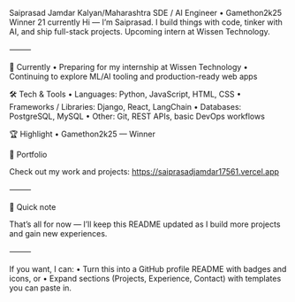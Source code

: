 Saiprasad Jamdar
Kalyan/Maharashtra
SDE / AI Engineer • Gamethon2k25 Winner
21 currently
Hi — I’m Saiprasad. I build things with code, tinker with AI, and ship full-stack projects.
Upcoming intern at Wissen Technology.

⸻

🔭 Currently
	•	Preparing for my internship at Wissen Technology
	•	Continuing to explore ML/AI tooling and production-ready web apps

🛠️ Tech & Tools
	•	Languages: Python, JavaScript, HTML, CSS
	•	Frameworks / Libraries: Django, React, LangChain
	•	Databases: PostgreSQL, MySQL
	•	Other: Git, REST APIs, basic DevOps workflows

🏆 Highlight
	•	Gamethon2k25 — Winner

📁 Portfolio

Check out my work and projects:
https://saiprasadjamdar17561.vercel.app

⸻

📌 Quick note

That’s all for now — I’ll keep this README updated as I build more projects and gain new experiences.

⸻

If you want, I can:
	•	Turn this into a GitHub profile README with badges and icons, or
	•	Expand sections (Projects, Experience, Contact) with templates you can paste in.



<!--
**Sparky17561/Sparky17561** is a ✨ _special_ ✨ repository because its `README.md` (this file) appears on your GitHub profile.

Here are some ideas to get you started:

- 🔭 I’m currently working on ...
- 🌱 I’m currently learning ...
- 👯 I’m looking to collaborate on ...
- 🤔 I’m looking for help with ...
- 💬 Ask me about ...
- 📫 How to reach me: ...
- 😄 Pronouns: ...
- ⚡ Fun fact: ...
-->
